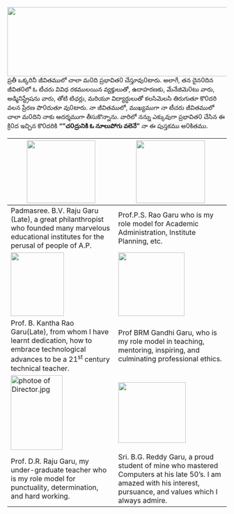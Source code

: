 <img src="media/image1.png" style="width:6.67708in;height:1.65625in" />ప్రతీ
ఒక్కరినీ జీవితములో చాలా మ0ది ప్రభావిత0 చేస్తూవు0టారు. అలాగే, తన దైన0దిన
జీవిత0లో ఓ టీచరు వివిధ రకములయిన వ్యక్తులుతో, ఉదాహరణకు, మేనేజిమె0టు వారు,
అడ్మినిస్ట్రేషను వారు, తోటి టిఛర్లు, మరియూ విద్యార్ధులుతో కలసిమెలసి
తిరుగుతూ కొ0దరి వలన ప్రేరణ పొ0దుతూ వు0టారు. నా జీవితములో, ముఖ్యముగా నా
టీచరు జీవితములో చాలా మ0దిని నాకు ఆదర్శముగా తీసుకొన్నాను. వారిలో నన్ను
ఎక్కువుగా ప్రభావిత0 చేసిన ఈ క్రి0ద ఇచ్చిన కొ0దరికి **“”చ0ద్రునికి ఓ
నూలుపోగు వలెనే”** నా ఈ పుస్తకము అ0కితము.

| <img src="media/image2.png" style="width:1.63542in;height:1.5in" />                                                                                          | <img src="media/image3.png" style="width:1.64583in;height:1.5in" />                                                                                                |
|--------------------------------------------------------------------------------------------------------------------------------------------------------------|--------------------------------------------------------------------------------------------------------------------------------------------------------------------|
| Padmasree. B.V. Raju Garu (Late), a great philanthropist who founded many marvelous educational institutes for the perusal of people of A.P.                 | Prof.P.S. Rao Garu who is my role model for Academic Administration, Institute Planning, etc.                                                                      |
| <img src="media/image4.emf" style="width:1.27559in;height:1.52362in" />                                                                                      | <img src="media/image5.png" style="width:1.58333in;height:1.51875in" />                                                                                            |
| Prof. B. Kantha Rao Garu(Late), from whom I have learnt dedication, how to embrace technological advances to be a 21<sup>st</sup> century technical teacher. | Prof BRM Gandhi Garu, who is my role model in teaching, mentoring, inspiring, and culminating professional ethics.                                                 |
| <img src="media/image6.jpeg" style="width:1.23958in;height:1.79051in" alt="photoe of Director.jpg" />                                                        | <img src="media/image7.png" style="width:1.61458in;height:1.44375in" />                                                                                            |
| Prof. D.R. Raju Garu, my under-graduate teacher who is my role model for punctuality, determination, and hard working.                                       | Sri. B.G. Reddy Garu, a proud student of mine who mastered Computers at his late 50’s. I am amazed with his interest, pursuance, and values which I always admire. |
